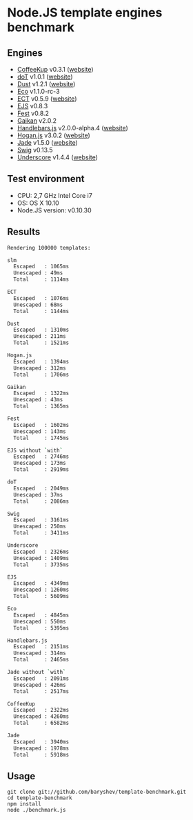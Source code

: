 # Node.JS template engines benchmark

## Engines

- [CoffeeKup](https://github.com/mauricemach/coffeekup) v0.3.1 ([website](http://coffeekup.org/))
- [doT](https://github.com/olado/doT) v1.0.1 ([website](http://olado.github.com/doT/))
- [Dust](https://github.com/linkedin/dustjs) v1.2.1 ([website](http://linkedin.github.com/dustjs/))
- [Eco](https://github.com/sstephenson/eco) v1.1.0-rc-3
- [ECT](https://github.com/baryshev/ect) v0.5.9 ([website](http://ectjs.com/))
- [EJS](https://github.com/visionmedia/ejs) v0.8.3
- [Fest](https://github.com/mailru/fest) v0.8.2
- [Gaikan](https://github.com/Deathspike/gaikan) v2.0.2
- [Handlebars.js](https://github.com/wycats/handlebars.js/) v2.0.0-alpha.4 ([website](http://handlebarsjs.com/))
- [Hogan.js](https://github.com/twitter/hogan.js) v3.0.2 ([website](http://twitter.github.com/hogan.js/))
- [Jade](https://github.com/visionmedia/jade) v1.5.0 ([website](http://jade-lang.com/))
- [Swig](https://github.com/paularmstrong/swig) v0.13.5
- [Underscore](https://github.com/documentcloud/underscore) v1.4.4 ([website](http://underscorejs.org/))

## Test environment

- CPU: 2,7 GHz Intel Core i7
- OS: OS X 10.10
- Node.JS version: v0.10.30

## Results

```sh
Rendering 100000 templates:

slm
  Escaped   : 1065ms
  Unescaped : 49ms
  Total     : 1114ms

ECT
  Escaped   : 1076ms
  Unescaped : 68ms
  Total     : 1144ms

Dust
  Escaped   : 1310ms
  Unescaped : 211ms
  Total     : 1521ms

Hogan.js
  Escaped   : 1394ms
  Unescaped : 312ms
  Total     : 1706ms

Gaikan
  Escaped   : 1322ms
  Unescaped : 43ms
  Total     : 1365ms

Fest
  Escaped   : 1602ms
  Unescaped : 143ms
  Total     : 1745ms

EJS without `with`
  Escaped   : 2746ms
  Unescaped : 173ms
  Total     : 2919ms

doT
  Escaped   : 2049ms
  Unescaped : 37ms
  Total     : 2086ms

Swig
  Escaped   : 3161ms
  Unescaped : 250ms
  Total     : 3411ms

Underscore
  Escaped   : 2326ms
  Unescaped : 1409ms
  Total     : 3735ms

EJS
  Escaped   : 4349ms
  Unescaped : 1260ms
  Total     : 5609ms

Eco
  Escaped   : 4845ms
  Unescaped : 550ms
  Total     : 5395ms

Handlebars.js
  Escaped   : 2151ms
  Unescaped : 314ms
  Total     : 2465ms

Jade without `with`
  Escaped   : 2091ms
  Unescaped : 426ms
  Total     : 2517ms

CoffeeKup
  Escaped   : 2322ms
  Unescaped : 4260ms
  Total     : 6582ms

Jade
  Escaped   : 3940ms
  Unescaped : 1978ms
  Total     : 5918ms
```

## Usage

	git clone git://github.com/baryshev/template-benchmark.git
	cd template-benchmark
	npm install
	node ./benchmark.js
